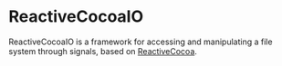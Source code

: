# ReactiveCocoaIO

ReactiveCocoaIO is a framework for accessing and manipulating a file system
through signals, based on
[ReactiveCocoa](https://github.com/github/ReactiveCocoa).
